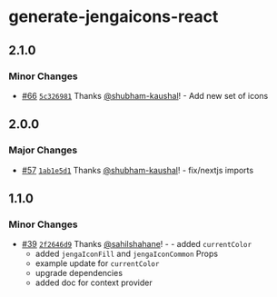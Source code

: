 # generate-jengaicons-react

## 2.1.0

### Minor Changes

- [#66](https://github.com/outpostHQ/jengaicons/pull/66)
  [`5c326981`](https://github.com/outpostHQ/jengaicons/commit/5c326981053fde23aa9978113523ab07a91e090e)
  Thanks [@shubham-kaushal](https://github.com/shubham-kaushal)! - Add new set
  of icons

## 2.0.0

### Major Changes

- [#57](https://github.com/OutpostHQ/jengaicons/pull/57)
  [`1ab1e5d1`](https://github.com/OutpostHQ/jengaicons/commit/1ab1e5d17995209bb70ab0c234f4cf221f1ea241)
  Thanks [@shubham-kaushal](https://github.com/shubham-kaushal)! - fix/nextjs
  imports

## 1.1.0

### Minor Changes

- [#39](https://github.com/OutpostHQ/jengaicons/pull/39)
  [`2f2646d9`](https://github.com/OutpostHQ/jengaicons/commit/2f2646d9941e4ce4cad9e8a03e8cc86cf39b2e7e)
  Thanks [@sahilshahane](https://github.com/sahilshahane)! - - added
  `currentColor`
  - added `jengaIconFill` and `jengaIconCommon` Props
  - example update for `currentColor`
  - upgrade dependencies
  - added doc for context provider
